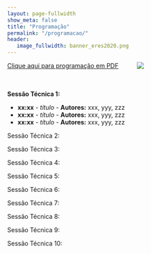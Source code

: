 ```yaml
---
layout: page-fullwidth
show_meta: false
title: "Programação"
permalink: "/programacao/"
header:
   image_fullwidth: banner_eres2020.png
---
```


<div class="row t30">
	<div class="medium-32 columns">
		<a href="{{ site.urlimg }}programacao.pdf" target="_blank">Clique aqui para programação em PDF</a><br><br>
		<img src="{{ site.urlimg }}programacao.png"/><br>		
	</div>
</div>

</br>

<b>Sessão Técnica 1:</b>
<ul>
	<li><b>xx:xx</b> - <i>título</i> - <b>Autores:</b> xxx, yyy, zzz</li>
	<li><b>xx:xx</b> - <i>título</i> - <b>Autores:</b> xxx, yyy, zzz</li>
	<li><b>xx:xx</b> - <i>título</i> - <b>Autores:</b> xxx, yyy, zzz</li>
</ul>


Sessão Técnica 2:

Sessão Técnica 3:

Sessão Técnica 4:

Sessão Técnica 5:

Sessão Técnica 6:

Sessão Técnica 7:

Sessão Técnica 8:

Sessão Técnica 9:

Sessão Técnica 10:



<div class="row t30">	
	<img src="{{ site.urlimg }}promocao_apoio_logos.png" alt="" align="center">
</div><!-- /.row -->